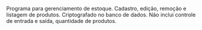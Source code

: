 Programa para gerenciamento de estoque. Cadastro, edição, remoção e listagem de produtos. Criptografado no banco de dados. Não inclui controle de entrada e saída, quantidade de produtos.
